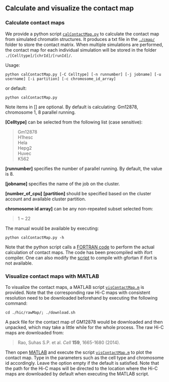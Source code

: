 ## Calculate and visualize the contact map

### Calculate contact maps

We provide a python script [`calContactMap.py`](./calContactMap.py) to calculate the contact map from simulated chromatin structures. It produces a txt file in the [`./cmap/`](./cmap/) folder to store the contact matrix. When multiple simulations are performed, the contact map for each individual simulation will be stored in the folder `./[Celltype]/[chrId]/[runId]/`.  

Usage:
```
python calContactMap.py [-C Celltype] [-n runnumber] [-j jobname] [-u username] [-i partition] [-c chromosome_id_array]
```
or default:
```
python calContactMap.py
```
Note items in [] are optional. By default is calculating: Gm12878, chromosome 1, 8 parallel running. 

**[Celltype]** can be selected from the following list (case sensitive):
>Gm12878  
>H1hesc  
>Hela  
>Hepg2  
>Huvec  
>K562

**[runnumber]** specifies the number of parallel running. By default, the value is 8. 

**[jobname]** specifies the name of the job on the cluster.  

**[number_of_cpu]** **[partition]** should be specified based on the cluster account and available cluster partition.  

**chromosome id array]** can be any non-repeated subset selected from:
>1 ~ 22


The manual would be available by executing:  
```
python calContactMap.py -h
```

Note that the python script calls a [FORTRAN code](../../src/cmap/FORTRAN/cmap.f90) to perform the actual calculation of contact maps. The code has been precompiled with ifort compiler. One can also modify the [script](../../src/cmap/FORTRAN/compile.sh) to compile with gfortan if ifort is not available. 

### Visualize contact maps with MATLAB

To visualize the contact maps, a MATLAB script [`visContactMap.m`](./visContactMap.m) is provided. Note that the corresponding raw Hi-C maps with consistent resolution need to be downloaded beforehand by executing the following command:

```
cd ./hic/rawMap/; ./download.sh
```

A pack file for the contact map of GM12878 would be downloaded and then unpacked, which may take a little while for the whole process. The raw Hi-C maps are downloaded from:  

> Rao, Suhas S.P. et al. *Cell* **159**, 1665-1680 (2014).

Then open [MATLAB](https://www.mathworks.com/products/matlab.html) and execute the script [`visContactMap.m`](./visContactMap.m) to plot the contact map. Type in the parameters such as the cell type and chromosome id accordingly. Leave the option empty if the default is satisfied. Note that the path for the Hi-C maps will be directed to the location where the Hi-C maps are downloaded by default when executing the MATLAB script. 
